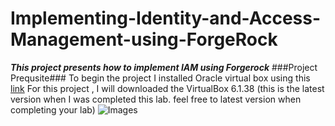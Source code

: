 # Implementing-Identity-and-Access-Management-using-ForgeRock
***This project presents how to implement IAM using Forgerock***
###Project Prequsite###
To begin the project I installed Oracle virtual box using this
<a href="https://www.virtualbox.org">link</a>
For this project , I will downloaded the VirtualBox 6.1.38 (this is the latest version when I was completed this lab. feel free to latest version when completing your lab)
![Images](v1.png)
